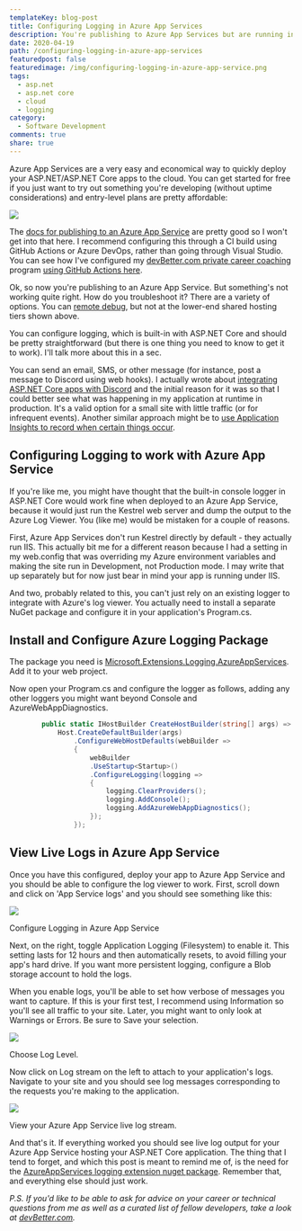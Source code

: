 ```yaml
---
templateKey: blog-post
title: Configuring Logging in Azure App Services
description: You're publishing to Azure App Services but are running into issues with your app. I'll show you how to configure logging in Azure App Services.
date: 2020-04-19
path: /configuring-logging-in-azure-app-services
featuredpost: false
featuredimage: /img/configuring-logging-in-azure-app-service.png
tags:
  - asp.net
  - asp.net core
  - cloud
  - logging
category:
  - Software Development
comments: true
share: true
---
```


Azure App Services are a very easy and economical way to quickly deploy your ASP.NET/ASP.NET Core apps to the cloud. You can get started for free if you just want to try out something you're developing (without uptime considerations) and entry-level plans are pretty affordable:

![](/img/image-3-1536x528.png)

The [docs for publishing to an Azure App Service](https://docs.microsoft.com/en-us/aspnet/core/tutorials/publish-to-azure-webapp-using-vs?view=aspnetcore-3.1) are pretty good so I won't get into that here. I recommend configuring this through a CI build using GitHub Actions or Azure DevOps, rather than going through Visual Studio. You can see how I've configured my [devBetter.com private career coaching](https://devbetter.com/) program [using GitHub Actions here](https://github.com/ardalis/DevBetterWeb/actions?query=workflow%3Apublish).

Ok, so now you're publishing to an Azure App Service. But something's not working quite right. How do you troubleshoot it? There are a variety of options. You can [remote debug](https://devblogs.microsoft.com/premier-developer/remote-debugging-azure-app-services/), but not at the lower-end shared hosting tiers shown above.

You can configure logging, which is built-in with ASP.NET Core and should be pretty straightforward (but there is one thing you need to know to get it to work). I'll talk more about this in a sec.

You can send an email, SMS, or other message (for instance, post a message to Discord using web hooks). I actually wrote about [integrating ASP.NET Core apps with Discord](https://ardalis.com/add-discord-notifications-to-asp-net-core-apps) and the initial reason for it was so that I could better see what was happening in my application at runtime in production. It's a valid option for a small site with little traffic (or for infrequent events). Another similar approach might be to [use Application Insights to record when certain things occur](https://docs.microsoft.com/en-us/azure/azure-monitor/app/api-custom-events-metrics).

## Configuring Logging to work with Azure App Service

If you're like me, you might have thought that the built-in console logger in ASP.NET Core would work fine when deployed to an Azure App Service, because it would just run the Kestrel web server and dump the output to the Azure Log Viewer. You (like me) would be mistaken for a couple of reasons.

First, Azure App Services don't run Kestrel directly by default - they actually run IIS. This actually bit me for a different reason because I had a setting in my web.config that was overriding my Azure environment variables and making the site run in Development, not Production mode. I may write that up separately but for now just bear in mind your app is running under IIS.

And two, probably related to this, you can't just rely on an existing logger to integrate with Azure's log viewer. You actually need to install a separate NuGet package and configure it in your application's Program.cs.

## Install and Configure Azure Logging Package

The package you need is [Microsoft.Extensions.Logging.AzureAppServices](https://www.nuget.org/packages/Microsoft.Extensions.Logging.AzureAppServices). Add it to your web project.

Now open your Program.cs and configure the logger as follows, adding any other loggers you might want beyond Console and AzureWebAppDiagnostics.

```csharp
        public static IHostBuilder CreateHostBuilder(string[] args) =>
            Host.CreateDefaultBuilder(args)
                .ConfigureWebHostDefaults(webBuilder =>
                {
                    webBuilder
                    .UseStartup<Startup>()
                    .ConfigureLogging(logging =>
                    {
                        logging.ClearProviders();
                        logging.AddConsole();
                        logging.AddAzureWebAppDiagnostics();
                    });
                });
```

## View Live Logs in Azure App Service

Once you have this configured, deploy your app to Azure App Service and you should be able to configure the log viewer to work. First, scroll down and click on 'App Service logs' and you should see something like this:

![](/img/image-4-927x1024.png)

Configure Logging in Azure App Service

Next, on the right, toggle Application Logging (Filesystem) to enable it. This setting lasts for 12 hours and then automatically resets, to avoid filling your app's hard drive. If you want more persistent logging, configure a Blob storage account to hold the logs.

When you enable logs, you'll be able to set how verbose of messages you want to capture. If this is your first test, I recommend using Information so you'll see all traffic to your site. Later, you might want to only look at Warnings or Errors. Be sure to Save your selection.

![](/img/image-5-configure.png)

Choose Log Level.

Now click on Log stream on the left to attach to your application's logs. Navigate to your site and you should see log messages corresponding to the requests you're making to the application.

![](/img/image-6-1536x699.png)

View your Azure App Service live log stream.

And that's it. If everything worked you should see live log output for your Azure App Service hosting your ASP.NET Core application. The thing that I tend to forget, and which this post is meant to remind me of, is the need for the [AzureAppServices logging extension nuget package](https://www.nuget.org/packages/Microsoft.Extensions.Logging.AzureAppServices/). Remember that, and everything else should just work.

_P.S. If you'd like to be able to ask for advice on your career or technical questions from me as well as a curated list of fellow developers, take a look at [devBetter.com](https://devbetter.com/)._
